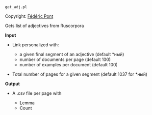`get_adj.pl` 

Copyright: [Fédéric Pont](https://github.com/FredPont)

Gets list of adjectives from Ruscorpora

**Input**

- Link personalized with:

    - a given final segment of an adjective (default \*ный)
    - number of documents per page (default 100)
    - number of examples per document (default 100)
- Total number of pages for a given segment (default 1037 for \*ный)

**Output**

- A .csv file per page with 

    - Lemma
    - Count